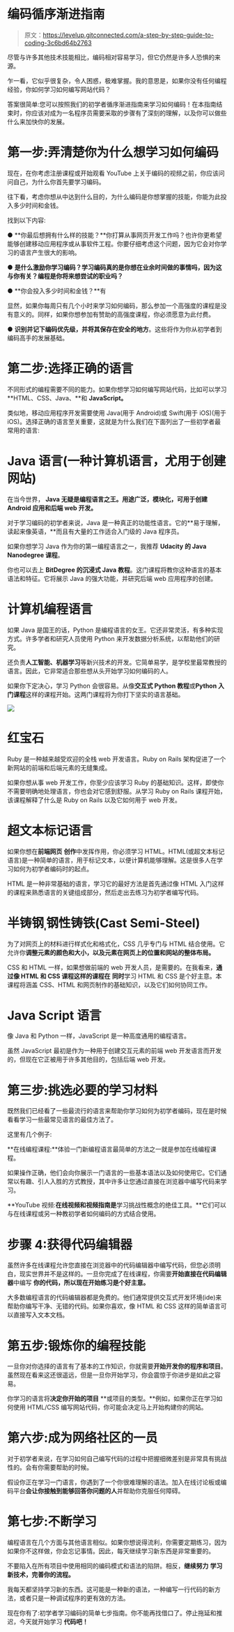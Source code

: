 # 编码循序渐进指南

> 原文：<https://levelup.gitconnected.com/a-step-by-step-guide-to-coding-3c6bd64b2763>

尽管与许多其他技术技能相比，编码相对容易学习，但它仍然是许多人恐惧的来源。

乍一看，它似乎很复杂，令人困惑，极难掌握。我的意思是，如果你没有任何编程经验，你如何学习如何编写网站代码？

答案很简单:您可以按照我们的初学者循序渐进指南来学习如何编码！在本指南结束时，你应该对成为一名程序员需要采取的步骤有了深刻的理解，以及你可以做些什么来加快你的发展。

# 第一步:弄清楚你为什么想学习如何编码

现在，在你考虑注册课程或开始观看 YouTube 上关于编码的视频之前，你应该问问自己，为什么你首先要学习编码。

往下看，考虑你想从中达到什么目的，为什么编码是你想掌握的技能，你能为此投入多少时间和金钱。

找到以下内容:

● **你最后想拥有什么样的技能？**你打算从事网页开发工作吗？也许你更希望能够创建移动应用程序或从事软件工程。你要仔细考虑这个问题，因为它会对你学习的语言产生很大的影响。

● **是什么激励你学习编码？学习编码真的是你想在业余时间做的事情吗，因为这与你有关？编程是你将来想尝试的职业吗？**

● **你会投入多少时间和金钱？**有

显然，如果你每周只有几个小时来学习如何编码，那么参加一个高强度的课程是没有意义的。同样，如果你想参加有赞助的高强度课程，你必须愿意为此付费。

● **识别并记下编码优先级，并将其保存在安全的地方**。这些将作为你从初学者到编码高手的发展基础。

# 第二步:选择正确的语言

不同形式的编程需要不同的能力。如果你想学习如何编写网站代码，比如可以学习 **HTML、CSS、Java、**和 **JavaScript。**

类似地，移动应用程序开发需要使用 Java(用于 Android)或 Swift(用于 iOS)(用于 iOS)。选择正确的语言至关重要，这就是为什么我们在下面列出了一些初学者最常用的语言:

# Java 语言(一种计算机语言，尤用于创建网站)

在当今世界， **Java 无疑是编程语言之王。**用途广泛，**模块化，**可用于**创建 Android 应用**和**后端 web 开发。**

对于学习编码的初学者来说，Java 是一种真正的功能性语言。它的**易于理解，读起来像英语，**而且有大量的工作适合入门级的 Java 程序员。

如果你想学习 Java 作为你的第一编程语言之一，我推荐 **Udacity 的 Java Nanodegree 课程**。

你也可以去上 **BitDegree 的沉浸式 Java 教程**。这门课程将教你这种语言的基本语法和特征。它将展示 Java 的强大功能，并研究后端 web 应用程序的创建。

# 计算机编程语言

如果 Java 是国王的话，Python 是编程语言的女王。它还非常灵活，有多种实现方式。许多学者和研究人员使用 Python 来开发数据分析系统，以帮助他们的研究。

还负责**人工智能、机器学习**等新兴技术的开发。它简单易学，是学校里最常教授的语言。因此，它非常适合那些想从头开始学习如何编码的人。

如果你下定决心，学习 Python 会很容易。从像**交互式 Python 教程**或**Python 入门课程**这样的课程开始。这两门课程将为你打下坚实的语言基础。

![](img/6c9a2738a7f571b47eb54f9485294f1a.png)

# 红宝石

Ruby 是一种越来越受欢迎的全栈 web 开发语言。Ruby on Rails 架构促进了一个新网站的前端和后端元素的无缝集成。​

如果你想从事 web 开发工作，你至少应该学习 Ruby 的基础知识。这样，即使你不需要明确地处理语言，你也会对它感到舒服。从学习 Ruby on Rails 课程开始，该课程解释了什么是 Ruby on Rails 以及它如何用于 web 开发。

# 超文本标记语言

如果你想在**前端网页** **创作**中发挥作用，你必须学习 HTML。HTML(或超文本标记语言)是一种简单的语言，用于标记文本，以便计算机能够理解。这是很多人在学习如何为初学者编码时的起点。

HTML 是一种非常基础的语言，学习它的最好方法是首先通过像 HTML 入门这样的课程来熟悉语言的关键组成部分，然后走出去练习为初学者编写代码。​

# 半铸钢ˌ钢性铸铁(Cast Semi-Steel)

为了对网页上的材料进行样式化和格式化，CSS 几乎专门与 HTML 结合使用。它允许你**调整元素的颜色和大小，以及元素在网页上的位置和网站的整体布局。**

CSS 和 HTML 一样，如果想做前端的 web 开发人员，是需要的。在我看来，**通过像 **HTML 和 CSS 课程**这样的课程在** **同时**学习 HTML 和 CSS 是个好主意。本课程将涵盖 CSS、HTML 和网页制作的基础知识，以及它们如何协同工作。

# Java Script 语言

像 Java 和 Python 一样，JavaScript 是一种高度通用的编程语言。

虽然 JavaScript 最初是作为一种用于创建交互元素的前端 web 开发语言而开发的，但现在它正被用于许多其他目的，包括后端 web 开发。

# 第三步:挑选必要的学习材料

既然我们已经看了一些最流行的语言来帮助你学习如何为初学者编码，现在是时候看看学习一些最常见语言的最佳方法了。

这里有几个例子:

**在线编程课程:**体验一门新编程语言最简单的方法之一就是参加在线编程课程。

如果操作正确，他们会向你展示一门语言的一些基本语法以及如何使用它。它们通常以有趣、引人入胜的方式教授，其中许多让您通过直接在浏览器中编写代码来学习。

**YouTube 视频:**在线视频和视频指南是**学习挑战性概念的绝佳工具。**它们可以与在线课程或另一种教初学者如何编码的方式结合使用。

# 步骤 4:获得代码编辑器

虽然许多在线课程允许您直接在浏览器中的代码编辑器中编写代码，但您必须明白，现实世界并不是这样的。一旦你完成了在线课程，你需要**开始直接在代码编辑器**中编写 **你的代码，所以现在开始练习是个好主意。**

大多数编程语言的代码编辑器都是免费的。他们通常提供交互式开发环境(ide)来帮助你编写干净、无错的代码。如果你喜欢，像 HTML 和 CSS 这样的简单语言可以直接写入文本文档。

# 第五步:锻炼你的编程技能

一旦你对你选择的语言有了基本的工作知识，你就需要**开始开发你的程序和项目**。虽然现在看来这还很遥远，但是一旦你开始学习，你会震惊于你进步是如此之容易。

你学习的语言将**决定你开始的项目** **或项目的类型。**例如，如果你正在学习如何使用 HTML/CSS 编写网站代码，你可能会决定马上开始构建你的网站。

# 第六步:成为网络社区的一员

对于初学者来说，在学习如何自己编写代码的过程中把握细微差别是非常具有挑战性的。会有你需要帮助的时候。

假设你正在学习一门语言，你遇到了一个你很难理解的语法。加入在线讨论板或编码平台**会让你接触到能够回答你问题的人**并帮助你克服任何障碍。​

# 第七步:不断学习

编程语言在几个方面与其他语言相似。如果你想说得流利，你需要定期练习，因为如果你不这样做，你会忘记事情。因此，每天继续学习新东西是非常重要的。

不要陷入在所有项目中使用相同的编码模式和语法的陷阱。相反，**继续努力** **学习新技术，完善你的流程。**

我每天都坚持学习新的东西。这可能是一种新的语法，一种编写一行代码的新方法，或者只是一种调试程序的更有效的方法。

现在你有了:初学者学习编码的简单七步指南。你不能再找借口了。停止拖延和推迟，今天就开始学习 **代码吧！**